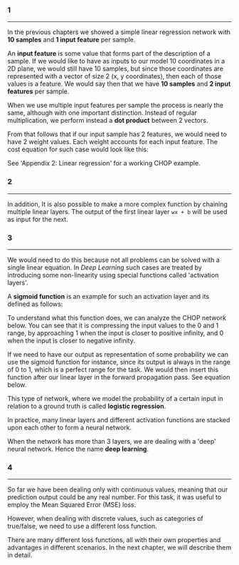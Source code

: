 ### 1
---

In the previous chapters we showed a simple linear regression network with **10 samples** and **1 input feature** per sample. 

An **input feature** is some value that forms part of the description of a sample. If we would like to have as inputs to our model 10 coordinates in a 2D plane, we would still have 10 samples, but since those coordinates are represented with a vector of size 2 (x, y coordinates), then each of those values is a feature. We would say then that we have **10 samples** and **2 input features** per sample.

When we use multiple input features per sample the process is nearly the same, although with one important distinction. Instead of regular multiplication, we perform instead a **dot product** between 2 vectors.

From that follows that if our input sample has 2 features, we would need to have 2 weight values. Each weight accounts for each input feature. The cost equation for such case would look like this:

See 'Appendix 2: Linear regression' for a working CHOP example.

### 2
---
In addition, It is also possible to make a more complex function by chaining multiple linear layers. The output of the first linear layer ``wx + b`` will be used as input for the next.

### 3
---
We would need to do this because not all problems can be solved with a single linear equation. In *Deep Learning* such cases are treated by introducing some non-linearity using special functions called 'activation layers'.

A **sigmoid function** is an example for such an activation layer and its defined as follows:

To understand what this function does, we can analyze the CHOP network below. You can see that it is compressing the input values to the 0 and 1 range, by approaching 1 when the input is closer to positive infinity, and 0 when the input is closer to negative infinity. 

If we need to have our output as representation of some probability we can use the sigmoid function for instance, since its output is always in the range of 0 to 1, which is a perfect range for the task. We would then insert this function after our linear layer in the forward propagation pass. See equation below.

This type of network, where we model the probability of a certain input in relation to a ground truth is called **logistic regression**. 

In practice, many linear layers and different activation functions are stacked upon each other to form a neural network. 

When the network has more than 3 layers, we are dealing with a 'deep' neural network. Hence the name **deep learning**. 

### 4
---
So far we have been dealing only with continuous values, meaning that our prediction output could be any real number. For this task, it was useful to employ the Mean Squared Error (MSE) loss.

However, when dealing with discrete values, such as categories of true/false, we need to use a different loss function. 

There are many different loss functions, all with their own properties and advantages in different scenarios. In the next chapter, we will describe them in detail. 

